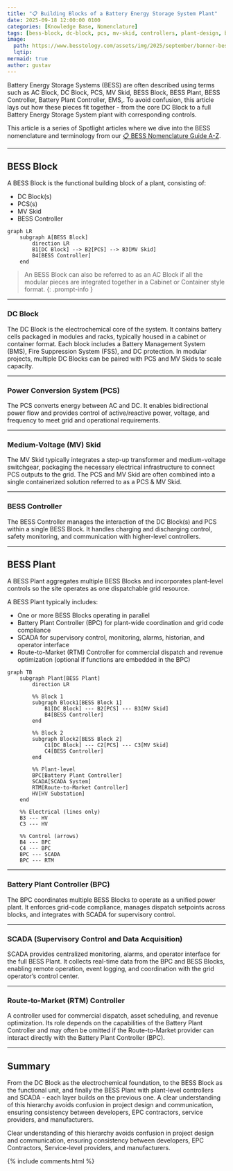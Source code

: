 ```yaml
---
title: "📋 Building Blocks of a Battery Energy Storage System Plant"
date: 2025-09-18 12:00:00 0100
categories: [Knowledge Base, Nomenclature]
tags: [bess-block, dc-block, pcs, mv-skid, controllers, plant-design, bess-plant scada]
image:
  path: https://www.besstology.com/assets/img/2025/september/banner-bess-building-blocks.png
  lqtip:
mermaid: true
author: gustav
---
```


Battery Energy Storage Systems (BESS) are often described using terms such as AC Block, DC Block, PCS, MV Skid, BESS Block, BESS Plant, BESS Controller, Battery Plant Controller, EMS,. To avoid confusion, this article lays out how these pieces fit together - from the core DC Block to a full Battery Energy Storage System plant with corresponding controls. 

This article is a series of Spotlight articles where we dive into the BESS nomenclature and terminology from our [📋 BESS Nomenclature Guide A-Z](https://www.besstology.com/posts/knowledge-base-nomenclature/).

---

## BESS Block  
A BESS Block is the functional building block of a plant, consisting of:  
- DC Block(s)  
- PCS(s)  
- MV Skid  
- BESS Controller  

```mermaid
graph LR
    subgraph A[BESS Block]
        direction LR
        B1[DC Block] --> B2[PCS] --> B3[MV Skid]
        B4[BESS Controller]
    end
```

> An BESS Block can also be referred to as an AC Block if all the modular pieces are integrated together in a Cabinet or Container style format.
{: .prompt-info }
---

### DC Block  
The DC Block is the electrochemical core of the system. It contains battery cells packaged in modules and racks, typically housed in a cabinet or container format. Each block includes a Battery Management System (BMS), Fire Suppression System (FSS), and DC protection. In modular projects, multiple DC Blocks can be paired with PCS and MV Skids to scale capacity.

---

### Power Conversion System (PCS)  
The PCS converts energy between AC and DC. It enables bidirectional power flow and provides control of active/reactive power, voltage, and frequency to meet grid and operational requirements.  

---

### Medium-Voltage (MV) Skid  
The MV Skid typically integrates a step-up transformer and medium-voltage switchgear, packaging the necessary electrical infrastructure to connect PCS outputs to the grid. The PCS and MV Skid are often combined into a single containerized solution referred to as a PCS & MV Skid.

---

### BESS Controller  
The BESS Controller manages the interaction of the DC Block(s) and PCS within a single BESS Block. It handles charging and discharging control, safety monitoring, and communication with higher-level controllers.

---

## BESS Plant  
A BESS Plant aggregates multiple BESS Blocks and incorporates plant-level controls so the site operates as one dispatchable grid resource.  

A BESS Plant typically includes:  
- One or more BESS Blocks operating in parallel  
- Battery Plant Controller (BPC) for plant-wide coordination and grid code compliance  
- SCADA for supervisory control, monitoring, alarms, historian, and operator interface  
- Route-to-Market (RTM) Controller for commercial dispatch and revenue optimization (optional if functions are embedded in the BPC)

```mermaid
graph TB
    subgraph Plant[BESS Plant]
        direction LR

        %% Block 1
        subgraph Block1[BESS Block 1]
            B1[DC Block] --- B2[PCS] --- B3[MV Skid]
            B4[BESS Controller]
        end

        %% Block 2
        subgraph Block2[BESS Block 2]
            C1[DC Block] --- C2[PCS] --- C3[MV Skid]
            C4[BESS Controller]
        end

        %% Plant-level
        BPC[Battery Plant Controller]
        SCADA[SCADA System]
        RTM[Route-to-Market Controller]
        HV[HV Substation]
    end

    %% Electrical (lines only)
    B3 --- HV
    C3 --- HV

    %% Control (arrows)
    B4 --- BPC
    C4 --- BPC
    BPC --- SCADA
    BPC --- RTM

```

---

### Battery Plant Controller (BPC)  
The BPC coordinates multiple BESS Blocks to operate as a unified power plant. It enforces grid-code compliance, manages dispatch setpoints across blocks, and integrates with SCADA for supervisory control.

---

### SCADA (Supervisory Control and Data Acquisition)  
SCADA provides centralized monitoring, alarms, and operator interface for the full BESS Plant. It collects real-time data from the BPC and BESS Blocks, enabling remote operation, event logging, and coordination with the grid operator’s control center.

---

### Route-to-Market (RTM) Controller  
A controller used for commercial dispatch, asset scheduling, and revenue optimization. Its role depends on the capabilities of the Battery Plant Controller and may often be omitted if the Route-to-Market provider can interact directly with the Battery Plant Controller (BPC).

---

## Summary
From the DC Block as the electrochemical foundation, to the BESS Block as the functional unit, and finally the BESS Plant with plant-level controllers and SCADA - each layer builds on the previous one. A clear understanding of this hierarchy avoids confusion in project design and communication, ensuring consistency between developers, EPC contractors, service providers, and manufacturers.

Clear understanding of this hierarchy avoids confusion in project design and communication, ensuring consistency between developers, EPC Contractors, Service-level providers, and manufacturers.

{% include comments.html %}
